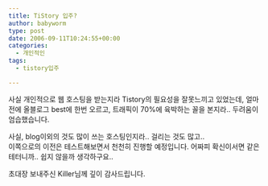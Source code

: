 ```yaml
---
title: TiStory 입주?
author: babyworm
type: post
date: 2006-09-11T10:24:55+00:00
categories:
  - 개인적인
tags:
  - tistory입주

---
```

사실 개인적으로 웹 호스팅을 받는지라 Tistory의 필요성을 잘못느끼고 있었는데, 얼마전에 올블로그 best에 한번 오르고, 트래픽이 70%에 육박하는 꼴을 본지라.. 두려움이 엄습했습니다. 

사실, blog이외의 것도 많이 쓰는 호스팅인지라.. 걸리는 것도 많고..  
이쪽으로의 이전은 테스트해보면서 천천히 진행할 예정입니다. 어짜피 확신이서면 같은 테터니까.. 쉽지 않을까 생각하구요..

초대장 보내주신 Killer님께 깊이 감사드립니다.